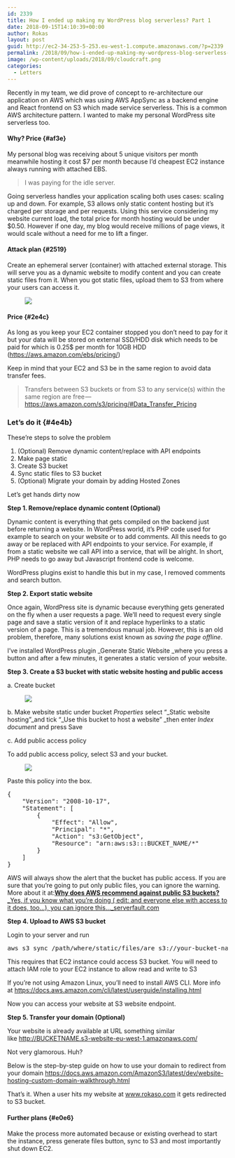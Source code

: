 ```yaml
---
id: 2339
title: How I ended up making my WordPress blog serverless? Part 1
date: 2018-09-15T14:10:39+00:00
author: Rokas
layout: post
guid: http://ec2-34-253-5-253.eu-west-1.compute.amazonaws.com/?p=2339
permalink: /2018/09/how-i-ended-up-making-my-wordpress-blog-serverless-part-1/
image: /wp-content/uploads/2018/09/cloudcraft.png
categories:
  - Letters
---
```

Recently in my team, we did prove of concept to re-architecture our application on AWS which was using AWS AppSync as a backend engine and React frontend on S3 which made service serverless. This is a common AWS architecture pattern. I wanted to make my personal WordPress site serverless too.

#### Why? Price {#af3e}

My personal blog was receiving about 5 unique visitors per month meanwhile hosting it cost $7 per month because I’d cheapest EC2 instance always running with attached EBS.

<blockquote class="wp-block-quote">
  <p>
    I was paying for the idle server.
  </p>
</blockquote>

Going serverless handles your application scaling both uses cases: scaling up and down. For example, S3 allows only static content hosting but it’s charged per storage and per requests. Using this service considering my website current load, the total price for month hosting would be under $0.50. However if one day, my blog would receive millions of page views, it would scale without a need for me to lift a finger.

#### Attack plan {#2519}

Create an ephemeral server (container) with attached external storage. This will serve you as a dynamic website to modify content and you can create static files from it. When you got static files, upload them to S3 from where your users can access it.<figure class="wp-block-image">

![](https://cdn-images-1.medium.com/max/1600/1*YoWWrZA3zHk8XnYPtM5lvg.png) </figure> 

#### Price {#2e4c}

As long as you keep your EC2 container stopped you don’t need to pay for it but your data will be stored on external SSD/HDD disk which needs to be paid for which is 0.25$ per month for 10GB HDD (<a href="https://aws.amazon.com/ebs/pricing/" rel="noreferrer noopener" target="_blank">https://aws.amazon.com/ebs/pricing/</a>)

Keep in mind that your EC2 and S3 be in the same region to avoid data transfer fees.

<blockquote class="wp-block-quote">
  <p>
    Transfers between S3 buckets or from S3 to any service(s) within the same region are free — <a href="https://aws.amazon.com/s3/pricing/#Data_Transfer_Pricing" rel="noreferrer noopener" target="_blank">https://aws.amazon.com/s3/pricing/#Data_Transfer_Pricing</a>
  </p>
</blockquote>

### Let’s do it {#4e4b}

These’re steps to solve the problem

  1. (Optional) Remove dynamic content/replace with API endpoints
  2. Make page static
  3. Create S3 bucket
  4. Sync static files to S3 bucket
  5. (Optional) Migrate your domain by adding Hosted Zones

Let’s get hands dirty now

**Step 1. Remove/replace dynamic content (Optional)**

Dynamic content is everything that gets compiled on the backend just before returning a website. In WordPress world, it’s PHP code used for example to search on your website or to add comments. All this needs to go away or be replaced with API endpoints to your service. For example, if from a static website we call API into a service, that will be alright. In short, PHP needs to go away but Javascript frontend code is welcome.

WordPress plugins exist to handle this but in my case, I removed comments and search button.

**Step 2. Export static website**

Once again, WordPress site is dynamic because everything gets generated on the fly when a user requests a page. We’ll need to request every single page and save a static version of it and replace hyperlinks to a static version of a page. This is a tremendous manual job. However, this is an old problem, therefore, many solutions exist known as _saving the page offline_.

I’ve installed WordPress plugin _Generate Static Website _where you press a button and after a few minutes, it generates a static version of your website.

**Step 3. Create a S3 bucket with static website hosting and public access**

a. Create bucket<figure class="wp-block-image">

![](https://cdn-images-1.medium.com/max/1600/1*u5gdna_3nBQ-EhgSjBEKuQ.png) </figure> 

b. Make website static under bucket _Properties_ select “_Static website hosting”_and tick “_Use this bucket to host a website” _then enter _Index document_ and press Save

c. Add public access policy

To add public access policy, select S3 and your bucket.<figure class="wp-block-image">

![](https://cdn-images-1.medium.com/max/1600/1*-j8Tbn1mQ5d1weGmNiv-cA.png) </figure> 

Paste this policy into the box.

<pre class="wp-block-preformatted">{<br />    "Version": "2008-10-17",<br />    "Statement": [<br />        {<br />            "Effect": "Allow",<br />            "Principal": "*",<br />            "Action": "s3:GetObject",<br />            "Resource": "arn:aws:s3:::BUCKET_NAME/*"<br />        }<br />    ]<br />}</pre>

AWS will always show the alert that the bucket has public access. If you are sure that you’re going to put only public files, you can ignore the warning. More about it at:[**Why does AWS recommend against public S3 buckets?**  
_Yes, if you know what you&#8217;re doing ( edit: and everyone else with access to it does, too&#8230;), you can ignore this…_serverfault.com](https://serverfault.com/questions/888487/why-does-aws-recommend-against-public-s3-buckets)

**Step 4. Upload to AWS S3 bucket**

Login to your server and run

<pre class="wp-block-preformatted">aws s3 sync /path/where/static/files/are s3://your-bucket-name</pre>

This requires that EC2 instance could access S3 bucket. You will need to attach IAM role to your EC2 instance to allow read and write to S3

If you’re not using Amazon Linux, you’ll need to install AWS CLI. More info at <a href="https://docs.aws.amazon.com/cli/latest/userguide/installing.html" rel="noreferrer noopener" target="_blank">https://docs.aws.amazon.com/cli/latest/userguide/installing.html</a>

Now you can access your website at S3 website endpoint.

**Step 5. Transfer your domain (Optional)**

Your website is already available at URL something similar like <a href="http://s3-website-eu-west-1.amazonaws.com/" rel="noreferrer noopener" target="_blank">http://BUCKETNAME.s3-website-eu-west-1.amazonaws.com/</a>

Not very glamorous. Huh?

Below is the step-by-step guide on how to use your domain to redirect from your domain <https://docs.aws.amazon.com/AmazonS3/latest/dev/website-hosting-custom-domain-walkthrough.html> 

That’s it. When a user hits my website at <a href="http://www.rokaso.com/" rel="noreferrer noopener" target="_blank">www.rokaso.com</a> it gets redirected to S3 bucket.

#### Further plans {#e0e6}

Make the process more automated because or existing overhead to start the instance, press generate files button, sync to S3 and most importantly shut down EC2.
